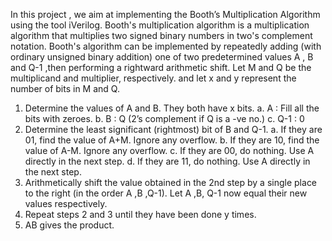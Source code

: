 In this project , we aim at implementing the Booth’s Multiplication Algorithm using the tool iVerilog.
Booth's multiplication algorithm is a multiplication algorithm that multiplies two signed binary numbers in two's complement notation.
Booth's algorithm can be implemented by repeatedly adding (with ordinary unsigned binary addition) one of two predetermined values A , B and Q-1 ,then performing a rightward arithmetic shift. Let M and Q be the multiplicand and multiplier, respectively. and let x and y represent the number of bits in M and Q.
1. Determine the values of A and B. They both have x bits.
a. A : Fill all the bits with zeroes.
b. B : Q (2’s complement if Q is a -ve no.)
c. Q-1 : 0
2. Determine the least significant (rightmost) bit of B and Q-1.
a. If they are 01, find the value of A+M. Ignore any overflow.
b. If they are 10, find the value of A-M. Ignore any overflow.
c. If they are 00, do nothing. Use A directly in the next step.
d. If they are 11, do nothing. Use A directly in the next step.
3. Arithmetically shift the value obtained in the 2nd step by a single place to the right (in the order A ,B ,Q-1). Let A ,B, Q-1 now equal their new values respectively.
4. Repeat steps 2 and 3 until they have been done y times.
5. AB gives the product.
